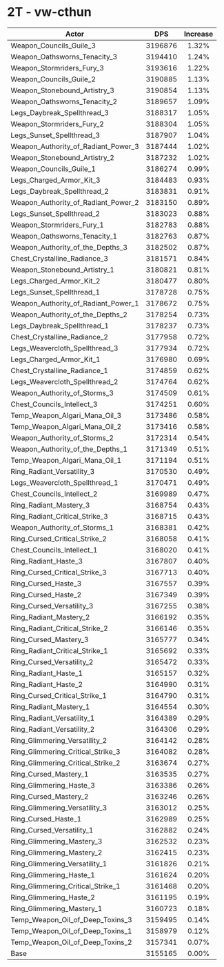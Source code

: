 # 2T - vw-cthun
| Actor | DPS | Increase |
|---|:---:|:---:|
|Weapon_Councils_Guile_3|3196876|1.32%|
|Weapon_Oathsworns_Tenacity_3|3194410|1.24%|
|Weapon_Stormriders_Fury_3|3193616|1.22%|
|Weapon_Councils_Guile_2|3190885|1.13%|
|Weapon_Stonebound_Artistry_3|3190854|1.13%|
|Weapon_Oathsworns_Tenacity_2|3189657|1.09%|
|Legs_Daybreak_Spellthread_3|3188317|1.05%|
|Weapon_Stormriders_Fury_2|3188304|1.05%|
|Legs_Sunset_Spellthread_3|3187907|1.04%|
|Weapon_Authority_of_Radiant_Power_3|3187444|1.02%|
|Weapon_Stonebound_Artistry_2|3187232|1.02%|
|Weapon_Councils_Guile_1|3186274|0.99%|
|Legs_Charged_Armor_Kit_3|3184483|0.93%|
|Legs_Daybreak_Spellthread_2|3183831|0.91%|
|Weapon_Authority_of_Radiant_Power_2|3183150|0.89%|
|Legs_Sunset_Spellthread_2|3183023|0.88%|
|Weapon_Stormriders_Fury_1|3182783|0.88%|
|Weapon_Oathsworns_Tenacity_1|3182763|0.87%|
|Weapon_Authority_of_the_Depths_3|3182502|0.87%|
|Chest_Crystalline_Radiance_3|3181571|0.84%|
|Weapon_Stonebound_Artistry_1|3180821|0.81%|
|Legs_Charged_Armor_Kit_2|3180477|0.80%|
|Legs_Sunset_Spellthread_1|3178728|0.75%|
|Weapon_Authority_of_Radiant_Power_1|3178672|0.75%|
|Weapon_Authority_of_the_Depths_2|3178254|0.73%|
|Legs_Daybreak_Spellthread_1|3178237|0.73%|
|Chest_Crystalline_Radiance_2|3177958|0.72%|
|Legs_Weavercloth_Spellthread_3|3177934|0.72%|
|Legs_Charged_Armor_Kit_1|3176980|0.69%|
|Chest_Crystalline_Radiance_1|3174859|0.62%|
|Legs_Weavercloth_Spellthread_2|3174764|0.62%|
|Weapon_Authority_of_Storms_3|3174509|0.61%|
|Chest_Councils_Intellect_3|3174251|0.60%|
|Temp_Weapon_Algari_Mana_Oil_3|3173486|0.58%|
|Temp_Weapon_Algari_Mana_Oil_2|3173416|0.58%|
|Weapon_Authority_of_Storms_2|3172314|0.54%|
|Weapon_Authority_of_the_Depths_1|3171349|0.51%|
|Temp_Weapon_Algari_Mana_Oil_1|3171194|0.51%|
|Ring_Radiant_Versatility_3|3170530|0.49%|
|Legs_Weavercloth_Spellthread_1|3170471|0.49%|
|Chest_Councils_Intellect_2|3169989|0.47%|
|Ring_Radiant_Mastery_3|3168754|0.43%|
|Ring_Radiant_Critical_Strike_3|3168715|0.43%|
|Weapon_Authority_of_Storms_1|3168381|0.42%|
|Ring_Cursed_Critical_Strike_2|3168058|0.41%|
|Chest_Councils_Intellect_1|3168020|0.41%|
|Ring_Radiant_Haste_3|3167807|0.40%|
|Ring_Cursed_Critical_Strike_3|3167713|0.40%|
|Ring_Cursed_Haste_3|3167557|0.39%|
|Ring_Cursed_Haste_2|3167349|0.39%|
|Ring_Cursed_Versatility_3|3167255|0.38%|
|Ring_Radiant_Mastery_2|3166192|0.35%|
|Ring_Radiant_Critical_Strike_2|3166146|0.35%|
|Ring_Cursed_Mastery_3|3165777|0.34%|
|Ring_Radiant_Critical_Strike_1|3165692|0.33%|
|Ring_Cursed_Versatility_2|3165472|0.33%|
|Ring_Radiant_Haste_1|3165157|0.32%|
|Ring_Radiant_Haste_2|3164990|0.31%|
|Ring_Cursed_Critical_Strike_1|3164790|0.31%|
|Ring_Radiant_Mastery_1|3164554|0.30%|
|Ring_Radiant_Versatility_1|3164389|0.29%|
|Ring_Radiant_Versatility_2|3164306|0.29%|
|Ring_Glimmering_Versatility_2|3164142|0.28%|
|Ring_Glimmering_Critical_Strike_3|3164082|0.28%|
|Ring_Glimmering_Critical_Strike_2|3163674|0.27%|
|Ring_Cursed_Mastery_1|3163535|0.27%|
|Ring_Glimmering_Haste_3|3163386|0.26%|
|Ring_Cursed_Mastery_2|3163246|0.26%|
|Ring_Glimmering_Versatility_3|3163012|0.25%|
|Ring_Cursed_Haste_1|3162989|0.25%|
|Ring_Cursed_Versatility_1|3162882|0.24%|
|Ring_Glimmering_Mastery_3|3162532|0.23%|
|Ring_Glimmering_Mastery_2|3162415|0.23%|
|Ring_Glimmering_Versatility_1|3161826|0.21%|
|Ring_Glimmering_Haste_1|3161624|0.20%|
|Ring_Glimmering_Critical_Strike_1|3161468|0.20%|
|Ring_Glimmering_Haste_2|3161195|0.19%|
|Ring_Glimmering_Mastery_1|3160723|0.18%|
|Temp_Weapon_Oil_of_Deep_Toxins_3|3159495|0.14%|
|Temp_Weapon_Oil_of_Deep_Toxins_1|3158979|0.12%|
|Temp_Weapon_Oil_of_Deep_Toxins_2|3157341|0.07%|
|Base|3155165|0.00%|
